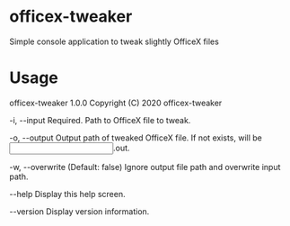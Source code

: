 # officex-tweaker
Simple console application to tweak slightly OfficeX files

# Usage
officex-tweaker 1.0.0
Copyright (C) 2020 officex-tweaker

  -i, --input        Required. Path to OfficeX file to tweak.

  -o, --output       Output path of tweaked OfficeX file. If not exists, will be <input path>.out.<ext>

  -w, --overwrite    (Default: false) Ignore output file path and overwrite input path.

  --help             Display this help screen.

  --version          Display version information.
